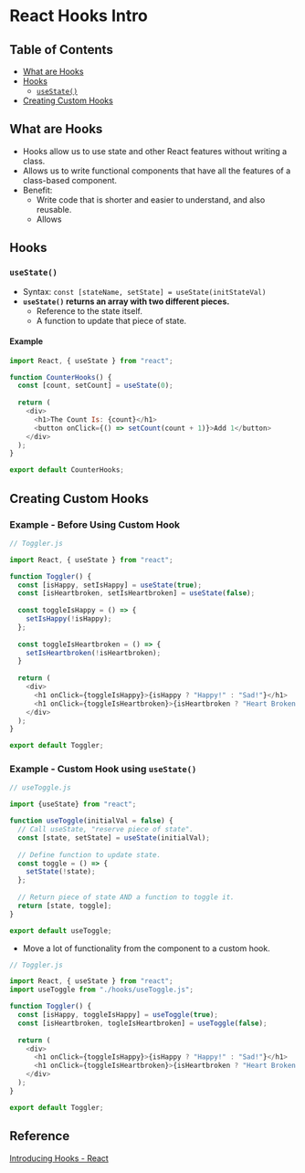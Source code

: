 # React Hooks Intro

## Table of Contents
- [What are Hooks](#what-are-hooks)
- [Hooks](#hooks)
  - [`useState()`](#usestate)
- [Creating Custom Hooks](#creating-custom=hooks)

## What are Hooks
- Hooks allow us to use state and other React features without writing a class.
- Allows us to write functional components that have all the features of a class-based component.
- Benefit:
  - Write code that is shorter and easier to understand, and also reusable.
  - Allows 

## Hooks
### `useState()`
- Syntax: `const [stateName, setState] = useState(initStateVal)`
- **`useState()` returns an array with two different pieces.**
  - Reference to the state itself.
  - A function to update that piece of state.
#### Example
```js
import React, { useState } from "react";

function CounterHooks() {
  const [count, setCount] = useState(0);
  
  return (
    <div>
      <h1>The Count Is: {count}</h1>
      <button onClick={() => setCount(count + 1)}>Add 1</button>
    </div>
  );
}

export default CounterHooks;
```

## Creating Custom Hooks
### Example - Before Using Custom Hook
```js
// Toggler.js

import React, { useState } from "react";

function Toggler() {
  const [isHappy, setIsHappy] = useState(true);
  const [isHeartbroken, setIsHeartbroken] = useState(false);
  
  const toggleIsHappy = () => {
    setIsHappy(!isHappy);
  };
  
  const toggleIsHeartbroken = () => {
    setIsHeartbroken(!isHeartbroken);
  }
  
  return (
    <div>
      <h1 onClick={toggleIsHappy}>{isHappy ? "Happy!" : "Sad!"}</h1>
      <h1 onClick={toggleIsHeartbroken}>{isHeartbroken ? "Heart Broken!" : "Heart Not Broken!"}</h1>
    </div>
  );
}

export default Toggler;
```
### Example - Custom Hook using `useState()`
```js
// useToggle.js

import {useState} from "react";

function useToggle(initialVal = false) {
  // Call useState, "reserve piece of state".
  const [state, setState] = useState(initialVal);
  
  // Define function to update state.
  const toggle = () => {
    setState(!state);
  };
  
  // Return piece of state AND a function to toggle it.
  return [state, toggle];
}

export default useToggle;
```
- Move a lot of functionality from the component to a custom hook.
```js
// Toggler.js

import React, { useState } from "react";
import useToggle from "./hooks/useToggle.js";

function Toggler() {
  const [isHappy, toggleIsHappy] = useToggle(true);
  const [isHeartbroken, togleIsHeartbroken] = useToggle(false);
  
  return (
    <div>
      <h1 onClick={toggleIsHappy}>{isHappy ? "Happy!" : "Sad!"}</h1>
      <h1 onClick={toggleIsHeartbroken}>{isHeartbroken ? "Heart Broken!" : "Heart Not Broken!"}</h1>
    </div>
  );
}

export default Toggler;
```

## Reference
[Introducing Hooks - React](https://reactjs.org/docs/hooks-intro.html)
